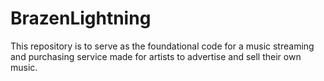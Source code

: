 # BrazenLightning
This repository is to serve as the foundational code for a music streaming and purchasing service made for artists to advertise and sell their own music.
